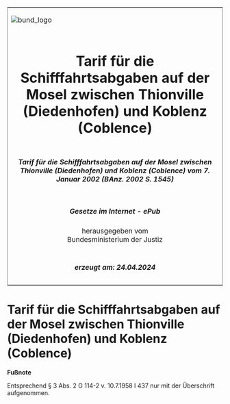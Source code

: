 <span id="DECKBLATT.html"></span>

<table border="0" frame="border" width="100%">

<tr valign="top">

<td align="left">

![bund\_logo](BfJ_2021_Web_de_de.gif)

</td>

<td align="right">

 

</td>

</tr>

<tr align="center" valign="middle">

<td colspan="2">

# Tarif für die Schifffahrtsabgaben auf der Mosel zwischen Thionville (Diedenhofen) und Koblenz (Coblence)

</td>

</tr>

<tr align="center" valign="middle">

<td colspan="2">

##### Tarif für die Schifffahrtsabgaben auf der Mosel zwischen Thionville (Diedenhofen) und Koblenz (Coblence) vom 7. Januar 2002 (BAnz. 2002 S. 1545)

</td>

</tr>

<tr align="center" valign="middle">

<td colspan="2">

  
  

##### Gesetze im Internet - ePub  
  
herausgegeben vom  
Bundesministerium der Justiz

</td>

</tr>

<tr align="center" valign="bottom">

<td colspan="2">

  
  

##### erzeugt am: 24.04.2024

</td>

</tr>

</table>

<span id="BJNR501900002.html"></span>

# Tarif für die Schifffahrtsabgaben auf der Mosel zwischen Thionville (Diedenhofen) und Koblenz (Coblence)

<div>

  
**Fußnote**

<div class="jnhtml">

<div>

<div class="jurAbsatz">

Entsprechend § 3 Abs. 2 G 114-2 v. 10.7.1958 I 437 nur mit der
Überschrift aufgenommen.

</div>

</div>

</div>

</div>
